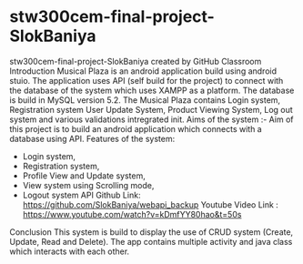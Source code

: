 # stw300cem-final-project-SlokBaniya
stw300cem-final-project-SlokBaniya created by GitHub Classroom
Introduction
Musical Plaza is an android application build using android stuio. The application uses API (self build for the project) to connect
with the database of the system which uses XAMPP as a platform. The database is build in MySQL version 5.2. 
The Musical Plaza contains Login system, Registration system User Update System, Product Viewing System, Log out
system and various validations intregrated init.
Aims of the system :- Aim of this project is to build an android application which connects with a database using API. 
Features of the system:
- Login system,
- Registration system,
- Profile View and Update system,
- View system using Scrolling mode,
- Logout system
API Github Link: https://github.com/SlokBaniya/webapi_backup
Youtube Video Link : https://www.youtube.com/watch?v=kDmfYY80hao&t=50s

Conclusion
This system is build to display the use of CRUD system (Create, Update, Read and Delete). The app contains multiple activity
and java class which interacts with each other.

